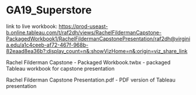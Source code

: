# GA19_Superstore

link to live workbook: https://prod-useast-b.online.tableau.com/t/raf2dh/views/RachelFildermanCapstone-PackagedWorkbook1/RachelFildermanCapstonePresentation/raf2dh@virginia.edu/a1c4ceeb-af72-467f-968b-82eaad8ea36b?:display_count=n&:showVizHome=n&:origin=viz_share_link

Rachel Filderman Capstone - Packaged Workbook.twbx - packaged Tableau workbook for capstone presentation

Rachel Filderman Capstone Presentation.pdf - PDF version of Tableau presentation 
